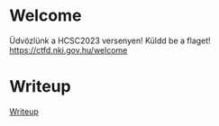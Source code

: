 # Welcome

Üdvözlünk a HCSC2023 versenyen! Küldd be a flaget!
<https://ctfd.nki.gov.hu/welcome>

# Writeup

[Writeup](WRITEUP.md)
